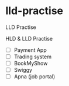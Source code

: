 # lld-practise
LLD Practise

HLD & LLD Practise
  - [ ] Payment App
  - [ ] Trading system
  - [ ] BookMyShow
  - [ ] Swiggy
  - [ ] Apna (job portal)
